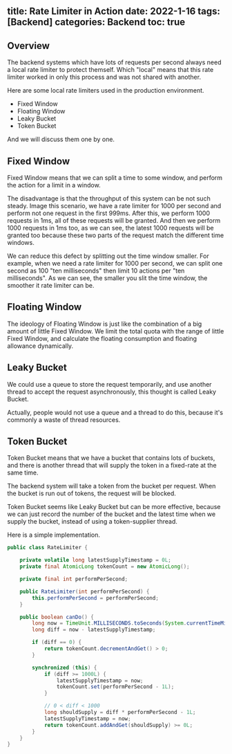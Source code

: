 title: Rate Limiter in Action
date: 2022-1-16
tags: [Backend]
categories: Backend
toc: true
---

## Overview

The backend systems which have lots of requests per second always need a local rate limiter to protect themself. Which "local" means that this rate limiter worked in only this process and was not shared with another.

Here are some local rate limiters used in the production environment.

- Fixed Window
- Floating Window
- Leaky Bucket
- Token Bucket

And we will discuss them one by one.

## Fixed Window

Fixed Window means that we can split a time to some window, and perform the action for a limit in a window.

The disadvantage is that the throughput of this system can be not such steady.
Image this scenario, we have a rate limiter for 1000 per second and perform not one request in the first 999ms.
After this, we perform 1000 requests in 1ms, all of these requests will be granted.
And then we perform 1000 requests in 1ms too, as we can see, the latest 1000 requests will be granted too because these two parts of the request match the different time windows.

We can reduce this defect by splitting out the time window smaller. For example, when we need a rate limiter for 1000 per second, we can split one second as 100 "ten milliseconds" then limit 10 actions per "ten milliseconds". As we can see, the smaller you slit the time window, the smoother it rate limiter can be.

## Floating Window

The ideology of Floating Window is just like the combination of a big amount of little Fixed Window. We limit the total quota with the range of little Fixed Window, and calculate the floating consumption and floating allowance dynamically.

## Leaky Bucket

We could use a queue to store the request temporarily, and use another thread to accept the request asynchronously, this thought is called Leaky Bucket.

Actually, people would not use a queue and a thread to do this, because it's commonly a waste of thread resources.

## Token Bucket

Token Bucket means that we have a bucket that contains lots of buckets, and there is another thread that will supply the token in a fixed-rate at the same time.

The backend system will take a token from the bucket per request. When the bucket is run out of tokens, the request will be blocked.

Token Bucket seems like Leaky Bucket but can be more effective, because we can just record the number of the bucket and the latest time when we supply the bucket, instead of using a token-supplier thread.

Here is a simple implementation.

```java
public class RateLimiter {

    private volatile long latestSupplyTimestamp = 0L;
    private final AtomicLong tokenCount = new AtomicLong();

    private final int performPerSecond;

    public RateLimiter(int performPerSecond) {
        this.performPerSecond = performPerSecond;
    }

    public boolean canDo() {
        long now = TimeUnit.MILLISECONDS.toSeconds(System.currentTimeMillis());
        long diff = now - latestSupplyTimestamp;

        if (diff == 0) {
            return tokenCount.decrementAndGet() > 0;
        }

        synchronized (this) {
            if (diff >= 1000L) {
                latestSupplyTimestamp = now;
                tokenCount.set(performPerSecond - 1L);
            }

            // 0 < diff < 1000
            long shouldSupply = diff * performPerSecond - 1L;
            latestSupplyTimestamp = now;
            return tokenCount.addAndGet(shouldSupply) >= 0L;
        }
    }
}
```
